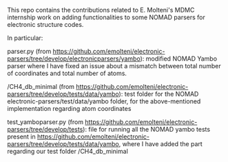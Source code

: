 This repo contains the contributions related to E. Molteni's MDMC internship work 
on adding functionalities to some NOMAD parsers for electronic structure codes.

In particular:

parser.py (from https://github.com/emolteni/electronic-parsers/tree/develop/electronicparsers/yambo): 
modified NOMAD Yambo parser where I have fixed an issue about a mismatch between 
total number of coordinates and total number of atoms.

/CH4_db_minimal (from https://github.com/emolteni/electronic-parsers/tree/develop/tests/data/yambo): 
test folder for the NOMAD electronic-parsers/test/data/yambo folder, 
for the above-mentioned implementation regarding atom coordinates

test_yamboparser.py (from https://github.com/emolteni/electronic-parsers/tree/develop/tests):
file for running all the NOMAD yambo tests present in https://github.com/emolteni/electronic-parsers/tree/develop/tests/data/yambo,
where I have added the part regarding our test folder /CH4_db_minimal

